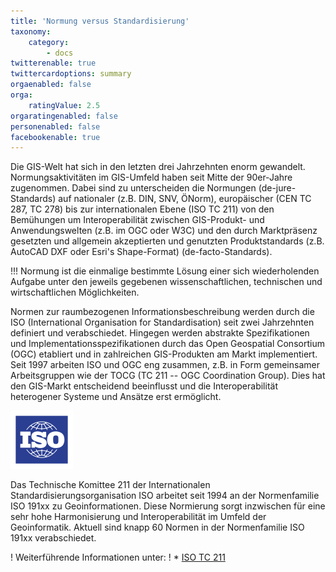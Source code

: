 ```yaml
---
title: 'Normung versus Standardisierung'
taxonomy:
    category:
        - docs
twitterenable: true
twittercardoptions: summary
orgaenabled: false
orga:
    ratingValue: 2.5
orgaratingenabled: false
personenabled: false
facebookenable: true
---
```


Die GIS-Welt hat sich in den letzten drei Jahrzehnten enorm gewandelt. Normungsaktivitäten im GIS-Umfeld haben seit Mitte der 90er-Jahre zugenommen. Dabei sind zu unterscheiden die Normungen (de-jure-Standards) auf nationaler (z.B. DIN, SNV, ÖNorm), europäischer (CEN TC 287, TC 278) bis zur internationalen Ebene (ISO TC 211) von den Bemühungen um Interoperabilität zwischen GIS-Produkt- und Anwendungswelten (z.B. im OGC oder W3C) und den durch Marktpräsenz gesetzten und allgemein akzeptierten und genutzten Produktstandards (z.B. AutoCAD DXF oder Esri's Shape-Format) (de-facto-Standards). 

!!! Normung ist die einmalige bestimmte Lösung einer sich wiederholenden Aufgabe unter den jeweils gegebenen wissenschaftlichen, technischen und wirtschaftlichen Möglichkeiten.

Normen zur raumbezogenen Informationsbeschreibung werden durch die ISO (International Organisation for 
Standardisation) seit zwei Jahrzehnten definiert und verabschiedet. Hingegen werden abstrakte Spezifikationen und 
Implementationsspezifikationen durch das Open Geospatial Consortium (OGC) etabliert und  in zahlreichen 
GIS-Produkten am Markt implementiert. Seit 1997 arbeiten ISO und OGC eng zusammen, z.B. in Form gemeinsamer Arbeitsgruppen wie der 
TOCG (TC 211 -- OGC Coordination Group). Dies hat den GIS-Markt entscheidend beeinflusst und die Interoperabilität 
heterogener Systeme und Ansätze erst ermöglicht.

![](ISO.png?resize=300&classes=caption "International Standardisation Organisation")

Das Technische Komittee 211 der Internationalen Standardisierungsorganisation ISO arbeitet seit 1994 an der Normenfamilie ISO 191xx zu Geoinformationen. Diese Normierung sorgt inzwischen für eine sehr hohe Harmonisierung und Interoperabilität im Umfeld der Geoinformatik. Aktuell sind knapp 60 Normen in der Normenfamilie ISO 191xx verabschiedet.

! Weiterführende Informationen unter:
! * [ISO TC 211](https://committee.iso.org/home/tc211)

